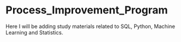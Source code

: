 # Process_Improvement_Program
Here I will be adding study materials related to SQL, Python, Machine Learning and Statistics.





